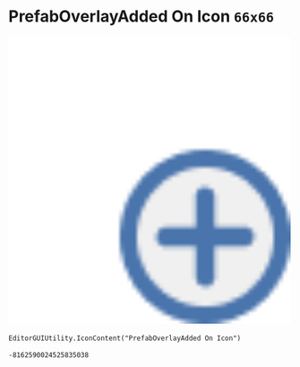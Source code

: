 # PrefabOverlayAdded On Icon `66x66`
<img src="/img/PrefabOverlayAdded%20On%20Icon.png" width=512 height=512>

``` CSharp
EditorGUIUtility.IconContent("PrefabOverlayAdded On Icon")
```
```
-8162590024525835038
```

